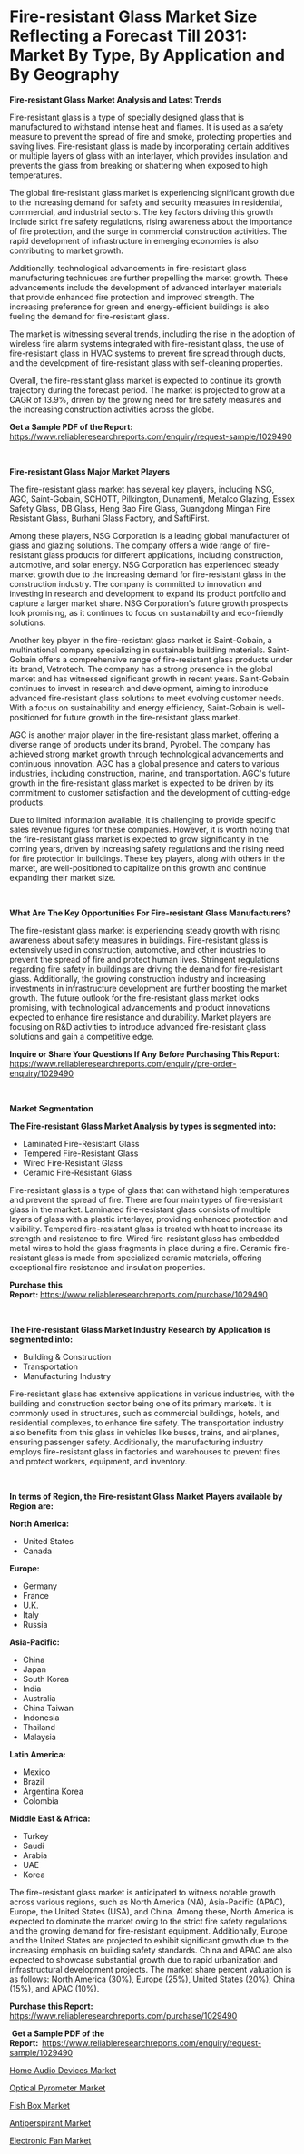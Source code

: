 <p><h1>Fire-resistant Glass Market Size Reflecting a Forecast Till 2031: Market By Type, By Application and By Geography</h1></p><p><strong>Fire-resistant Glass Market Analysis and Latest Trends</strong></p>
<p><p>Fire-resistant glass is a type of specially designed glass that is manufactured to withstand intense heat and flames. It is used as a safety measure to prevent the spread of fire and smoke, protecting properties and saving lives. Fire-resistant glass is made by incorporating certain additives or multiple layers of glass with an interlayer, which provides insulation and prevents the glass from breaking or shattering when exposed to high temperatures.</p><p>The global fire-resistant glass market is experiencing significant growth due to the increasing demand for safety and security measures in residential, commercial, and industrial sectors. The key factors driving this growth include strict fire safety regulations, rising awareness about the importance of fire protection, and the surge in commercial construction activities. The rapid development of infrastructure in emerging economies is also contributing to market growth.</p><p>Additionally, technological advancements in fire-resistant glass manufacturing techniques are further propelling the market growth. These advancements include the development of advanced interlayer materials that provide enhanced fire protection and improved strength. The increasing preference for green and energy-efficient buildings is also fueling the demand for fire-resistant glass.</p><p>The market is witnessing several trends, including the rise in the adoption of wireless fire alarm systems integrated with fire-resistant glass, the use of fire-resistant glass in HVAC systems to prevent fire spread through ducts, and the development of fire-resistant glass with self-cleaning properties.</p><p>Overall, the fire-resistant glass market is expected to continue its growth trajectory during the forecast period. The market is projected to grow at a CAGR of 13.9%, driven by the growing need for fire safety measures and the increasing construction activities across the globe.</p></p>
<p><strong>Get a Sample PDF of the Report:&nbsp;</strong> <a href="https://www.reliableresearchreports.com/enquiry/request-sample/1029490">https://www.reliableresearchreports.com/enquiry/request-sample/1029490</a></p>
<p>&nbsp;</p>
<p><strong>Fire-resistant Glass Major Market Players</strong></p>
<p><p>The fire-resistant glass market has several key players, including NSG, AGC, Saint-Gobain, SCHOTT, Pilkington, Dunamenti, Metalco Glazing, Essex Safety Glass, DB Glass, Heng Bao Fire Glass, Guangdong Mingan Fire Resistant Glass, Burhani Glass Factory, and SaftiFirst.</p><p>Among these players, NSG Corporation is a leading global manufacturer of glass and glazing solutions. The company offers a wide range of fire-resistant glass products for different applications, including construction, automotive, and solar energy. NSG Corporation has experienced steady market growth due to the increasing demand for fire-resistant glass in the construction industry. The company is committed to innovation and investing in research and development to expand its product portfolio and capture a larger market share. NSG Corporation's future growth prospects look promising, as it continues to focus on sustainability and eco-friendly solutions.</p><p>Another key player in the fire-resistant glass market is Saint-Gobain, a multinational company specializing in sustainable building materials. Saint-Gobain offers a comprehensive range of fire-resistant glass products under its brand, Vetrotech. The company has a strong presence in the global market and has witnessed significant growth in recent years. Saint-Gobain continues to invest in research and development, aiming to introduce advanced fire-resistant glass solutions to meet evolving customer needs. With a focus on sustainability and energy efficiency, Saint-Gobain is well-positioned for future growth in the fire-resistant glass market.</p><p>AGC is another major player in the fire-resistant glass market, offering a diverse range of products under its brand, Pyrobel. The company has achieved strong market growth through technological advancements and continuous innovation. AGC has a global presence and caters to various industries, including construction, marine, and transportation. AGC's future growth in the fire-resistant glass market is expected to be driven by its commitment to customer satisfaction and the development of cutting-edge products.</p><p>Due to limited information available, it is challenging to provide specific sales revenue figures for these companies. However, it is worth noting that the fire-resistant glass market is expected to grow significantly in the coming years, driven by increasing safety regulations and the rising need for fire protection in buildings. These key players, along with others in the market, are well-positioned to capitalize on this growth and continue expanding their market size.</p></p>
<p>&nbsp;</p>
<p><strong>What Are The Key Opportunities For Fire-resistant Glass Manufacturers?</strong></p>
<p><p>The fire-resistant glass market is experiencing steady growth with rising awareness about safety measures in buildings. Fire-resistant glass is extensively used in construction, automotive, and other industries to prevent the spread of fire and protect human lives. Stringent regulations regarding fire safety in buildings are driving the demand for fire-resistant glass. Additionally, the growing construction industry and increasing investments in infrastructure development are further boosting the market growth. The future outlook for the fire-resistant glass market looks promising, with technological advancements and product innovations expected to enhance fire resistance and durability. Market players are focusing on R&D activities to introduce advanced fire-resistant glass solutions and gain a competitive edge.</p></p>
<p><strong>Inquire or Share Your Questions If Any Before Purchasing This Report:</strong> <a href="https://www.reliableresearchreports.com/enquiry/pre-order-enquiry/1029490">https://www.reliableresearchreports.com/enquiry/pre-order-enquiry/1029490</a></p>
<p>&nbsp;</p>
<p><strong>Market Segmentation</strong></p>
<p><strong>The Fire-resistant Glass Market Analysis by types is segmented into:</strong></p>
<p><ul><li>Laminated Fire-Resistant Glass</li><li>Tempered Fire-Resistant Glass</li><li>Wired Fire-Resistant Glass</li><li>Ceramic Fire-Resistant Glass</li></ul></p>
<p><p>Fire-resistant glass is a type of glass that can withstand high temperatures and prevent the spread of fire. There are four main types of fire-resistant glass in the market. Laminated fire-resistant glass consists of multiple layers of glass with a plastic interlayer, providing enhanced protection and visibility. Tempered fire-resistant glass is treated with heat to increase its strength and resistance to fire. Wired fire-resistant glass has embedded metal wires to hold the glass fragments in place during a fire. Ceramic fire-resistant glass is made from specialized ceramic materials, offering exceptional fire resistance and insulation properties.</p></p>
<p><strong>Purchase this Report:&nbsp;</strong><a href="https://www.reliableresearchreports.com/purchase/1029490">https://www.reliableresearchreports.com/purchase/1029490</a></p>
<p>&nbsp;</p>
<p><strong>The Fire-resistant Glass Market Industry Research by Application is segmented into:</strong></p>
<p><ul><li>Building & Construction</li><li>Transportation</li><li>Manufacturing Industry</li></ul></p>
<p><p>Fire-resistant glass has extensive applications in various industries, with the building and construction sector being one of its primary markets. It is commonly used in structures, such as commercial buildings, hotels, and residential complexes, to enhance fire safety. The transportation industry also benefits from this glass in vehicles like buses, trains, and airplanes, ensuring passenger safety. Additionally, the manufacturing industry employs fire-resistant glass in factories and warehouses to prevent fires and protect workers, equipment, and inventory.</p></p>
<p>&nbsp;</p>
<p><strong>In terms of Region, the Fire-resistant Glass Market Players available by Region are:</strong></p>
<p>
    <p> <strong> North America: </strong>
        <ul>
            <li>United States</li>
            <li>Canada</li>
        </ul>
        </p> 
    <p> <strong> Europe: </strong>
        <ul>
            <li>Germany</li>
            <li>France</li>
            <li>U.K.</li>
            <li>Italy</li>
            <li>Russia</li>
        </ul>
        </p> 
    <p> <strong> Asia-Pacific: </strong>
        <ul>
            <li>China</li>
            <li>Japan</li>
            <li>South Korea</li>
            <li>India</li>
            <li>Australia</li>
            <li>China Taiwan</li>
            <li>Indonesia</li>
            <li>Thailand</li>
            <li>Malaysia</li>
        </ul>
        </p> 
    <p> <strong> Latin America: </strong>
        <ul>
            <li>Mexico</li>
            <li>Brazil</li>
            <li>Argentina Korea</li>
            <li>Colombia</li>
        </ul>
        </p> 
    <p> <strong> Middle East & Africa: </strong>
        <ul>
            <li>Turkey</li>
            <li>Saudi</li>
            <li>Arabia</li>
            <li>UAE</li>
            <li>Korea</li>
        </ul>
    </p>
    </p>
<p><p>The fire-resistant glass market is anticipated to witness notable growth across various regions, such as North America (NA), Asia-Pacific (APAC), Europe, the United States (USA), and China. Among these, North America is expected to dominate the market owing to the strict fire safety regulations and the growing demand for fire-resistant equipment. Additionally, Europe and the United States are projected to exhibit significant growth due to the increasing emphasis on building safety standards. China and APAC are also expected to showcase substantial growth due to rapid urbanization and infrastructural development projects. The market share percent valuation is as follows: North America (30%), Europe (25%), United States (20%), China (15%), and APAC (10%).</p></p>
<p><strong>Purchase this Report: </strong><a href="https://www.reliableresearchreports.com/purchase/1029490">https://www.reliableresearchreports.com/purchase/1029490</a></p>
<p>&nbsp;<strong>Get a Sample PDF of the Report:&nbsp;&nbsp;</strong><a href="https://www.reliableresearchreports.com/enquiry/request-sample/1029490">https://www.reliableresearchreports.com/enquiry/request-sample/1029490</a></p>
<p><strong></strong></p>
<p><p><a href="https://medium.com/p/0be42dfe04df/edit">Home Audio Devices Market</a></p><p><a href="https://medium.com/p/7e859183c306/edit">Optical Pyrometer Market</a></p><p><a href="https://medium.com/@othamcclure/fish-box-market-analysis-its-cagr-market-segmentation-and-global-industry-overview-cfe14d59b48d">Fish Box Market</a></p><p><a href="https://medium.com/@othamcclure/antiperspirant-market-comprehensive-assessment-by-type-application-and-geography-c18ae92eba76">Antiperspirant Market</a></p><p><a href="https://medium.com/p/863444636e56/edit">Electronic Fan Market</a></p></p>